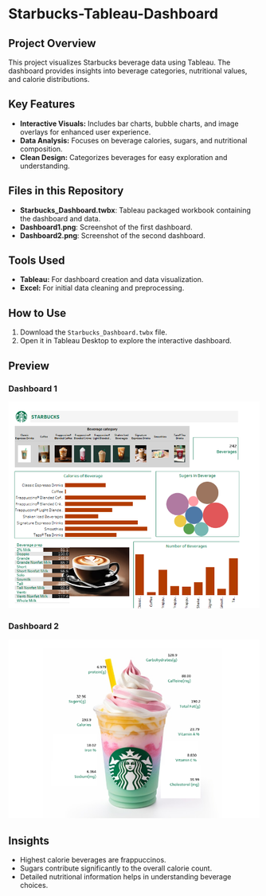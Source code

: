 # Starbucks-Tableau-Dashboard

## Project Overview
This project visualizes Starbucks beverage data using Tableau. The dashboard provides insights into beverage categories, nutritional values, and calorie distributions.

## Key Features
- **Interactive Visuals:** Includes bar charts, bubble charts, and image overlays for enhanced user experience.
- **Data Analysis:** Focuses on beverage calories, sugars, and nutritional composition.
- **Clean Design:** Categorizes beverages for easy exploration and understanding.

## Files in this Repository
- **Starbucks_Dashboard.twbx**: Tableau packaged workbook containing the dashboard and data.
- **Dashboard1.png**: Screenshot of the first dashboard.
- **Dashboard2.png**: Screenshot of the second dashboard.

## Tools Used
- **Tableau:** For dashboard creation and data visualization.
- **Excel:** For initial data cleaning and preprocessing.

## How to Use
1. Download the `Starbucks_Dashboard.twbx` file.
2. Open it in Tableau Desktop to explore the interactive dashboard.

## Preview
### Dashboard 1
![Dashboard 1](Dashboard1.png)

### Dashboard 2
![Dashboard 2](Dashboard2.png)

## Insights
- Highest calorie beverages are frappuccinos.
- Sugars contribute significantly to the overall calorie count.
- Detailed nutritional information helps in understanding beverage choices.

